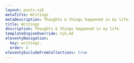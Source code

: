 ```yaml
---
layout: posts.njk
metaTitle: Writings
metaDescription: Thoughts & things happened in my life.
title: Writings
description: Thoughts & things happened in my life.
templateEngineOverride: njk,md
eleventyNavigation:
  key: writings.
  order: 3
eleventyExcludeFromCollections: true
---
```

